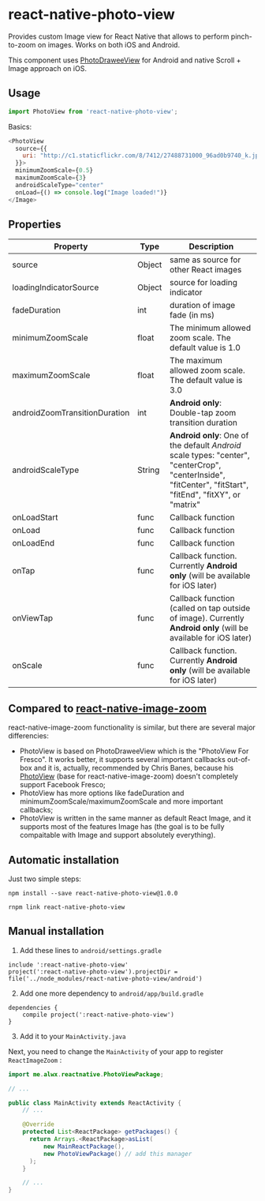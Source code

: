 # react-native-photo-view

Provides custom Image view for React Native that allows to perform
pinch-to-zoom on images. Works on both iOS and Android.

This component uses [PhotoDraweeView](https://github.com/ongakuer/PhotoDraweeView) for Android and native
Scroll + Image approach on iOS.

## Usage

```javascript
import PhotoView from 'react-native-photo-view';
```

Basics:
```javascript
<PhotoView
  source={{
    uri: "http://c1.staticflickr.com/8/7412/27488731000_96ad0b9740_k.jpg"
  }}>
  minimumZoomScale={0.5}
  maximumZoomScale={3}
  androidScaleType="center"
  onLoad={() => console.log("Image loaded!")}
</Image>
```

## Properties

| Property | Type | Description |
|-----------------|----------|--------------------------------------------------------------|
| source | Object | same as source for other React images |
| loadingIndicatorSource | Object | source for loading indicator |
| fadeDuration | int | duration of image fade (in ms) |
| minimumZoomScale | float | The minimum allowed zoom scale. The default value is 1.0 |
| maximumZoomScale | float | The maximum allowed zoom scale. The default value is 3.0 |
| androidZoomTransitionDuration | int | **Android only**: Double-tap zoom transition duration |
| androidScaleType | String | **Android only**: One of the default *Android* scale types: "center", "centerCrop", "centerInside", "fitCenter", "fitStart", "fitEnd", "fitXY", or "matrix" |
| onLoadStart | func | Callback function |
| onLoad | func | Callback function |
| onLoadEnd | func | Callback function |
| onTap | func | Callback function. Currently **Android only** (will be available for iOS later) |
| onViewTap | func | Callback function (called on tap outside of image). Currently **Android only** (will be available for iOS later) |
| onScale | func | Callback function. Currently **Android only** (will be available for iOS later) |

## Compared to [react-native-image-zoom](https://github.com/Anthonyzou/react-native-image-zoom)

react-native-image-zoom functionality is similar, but there are several major differencies:

* PhotoView is based on PhotoDraweeView which is the "PhotoView For Fresco". It works better, it supports several
important callbacks out-of-box and it is, actually, recommended by Chris Banes, because his
[PhotoView](https://github.com/chrisbanes/PhotoView) (base for react-native-image-zoom) doesn't completely
support Facebook Fresco;
* PhotoView has more options like fadeDuration and minimumZoomScale/maximumZoomScale and more important callbacks;
* PhotoView is written in the same manner as default React Image, and it supports most of the
features Image has (the goal is to be fully compaitable with Image and support absolutely everything).

## Automatic installation

Just two simple steps:
```
npm install --save react-native-photo-view@1.0.0
```
```
rnpm link react-native-photo-view
```

## Manual installation

1. Add these lines to `android/settings.gradle`
```
include ':react-native-photo-view'
project(':react-native-photo-view').projectDir = file('../node_modules/react-native-photo-view/android')
```

2. Add one more dependency to `android/app/build.gradle`
```
dependencies {
    compile project(':react-native-photo-view')
}
```

3. Add it to your `MainActivity.java`

Next, you need to change the `MainActivity` of your app to register `ReactImageZoom` :
```java
import me.alwx.reactnative.PhotoViewPackage;

// ...

public class MainActivity extends ReactActivity {
    // ...

    @Override
    protected List<ReactPackage> getPackages() {
      return Arrays.<ReactPackage>asList(
          new MainReactPackage(),
          new PhotoViewPackage() // add this manager
      );
    }

    // ...
}
```
